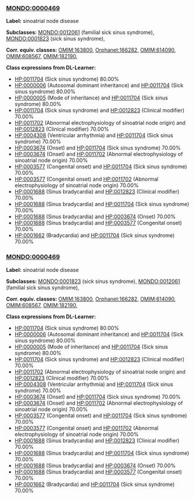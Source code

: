 
### [MONDO:0000469](http://purl.obolibrary.org/obo/MONDO_0000469)
**Label:** sinoatrial node disease

**Subclasses:** [MONDO:0012061](http://purl.obolibrary.org/obo/MONDO_0012061) (familial sick sinus syndrome), [MONDO:0001823](http://purl.obolibrary.org/obo/MONDO_0001823) (sick sinus syndrome), 

**Corr. equiv. classes:** [OMIM:163800](http://purl.obolibrary.org/obo/OMIM_163800), [Orphanet:166282](http://www.orpha.net/ORDO/Orphanet_166282), [OMIM:614090](http://purl.obolibrary.org/obo/OMIM_614090), [OMIM:608567](http://purl.obolibrary.org/obo/OMIM_608567), [OMIM:182190](http://purl.obolibrary.org/obo/OMIM_182190), 

**Class expressions from DL-Learner:**

- [HP:0011704](http://purl.obolibrary.org/obo/HP_0011704) (Sick sinus syndrome) 80.00%
- [HP:0000006](http://purl.obolibrary.org/obo/HP_0000006) (Autosomal dominant inheritance) and [HP:0011704](http://purl.obolibrary.org/obo/HP_0011704) (Sick sinus syndrome) 80.00%
- [HP:0000005](http://purl.obolibrary.org/obo/HP_0000005) (Mode of inheritance) and [HP:0011704](http://purl.obolibrary.org/obo/HP_0011704) (Sick sinus syndrome) 80.00%
- [HP:0011704](http://purl.obolibrary.org/obo/HP_0011704) (Sick sinus syndrome) and [HP:0012823](http://purl.obolibrary.org/obo/HP_0012823) (Clinical modifier) 70.00%
- [HP:0011702](http://purl.obolibrary.org/obo/HP_0011702) (Abnormal electrophysiology of sinoatrial node origin) and [HP:0012823](http://purl.obolibrary.org/obo/HP_0012823) (Clinical modifier) 70.00%
- [HP:0004308](http://purl.obolibrary.org/obo/HP_0004308) (Ventricular arrhythmia) and [HP:0011704](http://purl.obolibrary.org/obo/HP_0011704) (Sick sinus syndrome) 70.00%
- [HP:0003674](http://purl.obolibrary.org/obo/HP_0003674) (Onset) and [HP:0011704](http://purl.obolibrary.org/obo/HP_0011704) (Sick sinus syndrome) 70.00%
- [HP:0003674](http://purl.obolibrary.org/obo/HP_0003674) (Onset) and [HP:0011702](http://purl.obolibrary.org/obo/HP_0011702) (Abnormal electrophysiology of sinoatrial node origin) 70.00%
- [HP:0003577](http://purl.obolibrary.org/obo/HP_0003577) (Congenital onset) and [HP:0011704](http://purl.obolibrary.org/obo/HP_0011704) (Sick sinus syndrome) 70.00%
- [HP:0003577](http://purl.obolibrary.org/obo/HP_0003577) (Congenital onset) and [HP:0011702](http://purl.obolibrary.org/obo/HP_0011702) (Abnormal electrophysiology of sinoatrial node origin) 70.00%
- [HP:0001688](http://purl.obolibrary.org/obo/HP_0001688) (Sinus bradycardia) and [HP:0012823](http://purl.obolibrary.org/obo/HP_0012823) (Clinical modifier) 70.00%
- [HP:0001688](http://purl.obolibrary.org/obo/HP_0001688) (Sinus bradycardia) and [HP:0011704](http://purl.obolibrary.org/obo/HP_0011704) (Sick sinus syndrome) 70.00%
- [HP:0001688](http://purl.obolibrary.org/obo/HP_0001688) (Sinus bradycardia) and [HP:0003674](http://purl.obolibrary.org/obo/HP_0003674) (Onset) 70.00%
- [HP:0001688](http://purl.obolibrary.org/obo/HP_0001688) (Sinus bradycardia) and [HP:0003577](http://purl.obolibrary.org/obo/HP_0003577) (Congenital onset) 70.00%
- [HP:0001662](http://purl.obolibrary.org/obo/HP_0001662) (Bradycardia) and [HP:0011704](http://purl.obolibrary.org/obo/HP_0011704) (Sick sinus syndrome) 70.00%



### [MONDO:0000469](http://purl.obolibrary.org/obo/MONDO_0000469)
**Label:** sinoatrial node disease

**Subclasses:** [MONDO:0001823](http://purl.obolibrary.org/obo/MONDO_0001823) (sick sinus syndrome), [MONDO:0012061](http://purl.obolibrary.org/obo/MONDO_0012061) (familial sick sinus syndrome), 

**Corr. equiv. classes:** [OMIM:163800](http://purl.obolibrary.org/obo/OMIM_163800), [Orphanet:166282](http://www.orpha.net/ORDO/Orphanet_166282), [OMIM:614090](http://purl.obolibrary.org/obo/OMIM_614090), [OMIM:608567](http://purl.obolibrary.org/obo/OMIM_608567), [OMIM:182190](http://purl.obolibrary.org/obo/OMIM_182190), 

**Class expressions from DL-Learner:**

- [HP:0011704](http://purl.obolibrary.org/obo/HP_0011704) (Sick sinus syndrome) 80.00%
- [HP:0000006](http://purl.obolibrary.org/obo/HP_0000006) (Autosomal dominant inheritance) and [HP:0011704](http://purl.obolibrary.org/obo/HP_0011704) (Sick sinus syndrome) 80.00%
- [HP:0000005](http://purl.obolibrary.org/obo/HP_0000005) (Mode of inheritance) and [HP:0011704](http://purl.obolibrary.org/obo/HP_0011704) (Sick sinus syndrome) 80.00%
- [HP:0011704](http://purl.obolibrary.org/obo/HP_0011704) (Sick sinus syndrome) and [HP:0012823](http://purl.obolibrary.org/obo/HP_0012823) (Clinical modifier) 70.00%
- [HP:0011702](http://purl.obolibrary.org/obo/HP_0011702) (Abnormal electrophysiology of sinoatrial node origin) and [HP:0012823](http://purl.obolibrary.org/obo/HP_0012823) (Clinical modifier) 70.00%
- [HP:0004308](http://purl.obolibrary.org/obo/HP_0004308) (Ventricular arrhythmia) and [HP:0011704](http://purl.obolibrary.org/obo/HP_0011704) (Sick sinus syndrome) 70.00%
- [HP:0003674](http://purl.obolibrary.org/obo/HP_0003674) (Onset) and [HP:0011704](http://purl.obolibrary.org/obo/HP_0011704) (Sick sinus syndrome) 70.00%
- [HP:0003674](http://purl.obolibrary.org/obo/HP_0003674) (Onset) and [HP:0011702](http://purl.obolibrary.org/obo/HP_0011702) (Abnormal electrophysiology of sinoatrial node origin) 70.00%
- [HP:0003577](http://purl.obolibrary.org/obo/HP_0003577) (Congenital onset) and [HP:0011704](http://purl.obolibrary.org/obo/HP_0011704) (Sick sinus syndrome) 70.00%
- [HP:0003577](http://purl.obolibrary.org/obo/HP_0003577) (Congenital onset) and [HP:0011702](http://purl.obolibrary.org/obo/HP_0011702) (Abnormal electrophysiology of sinoatrial node origin) 70.00%
- [HP:0001688](http://purl.obolibrary.org/obo/HP_0001688) (Sinus bradycardia) and [HP:0012823](http://purl.obolibrary.org/obo/HP_0012823) (Clinical modifier) 70.00%
- [HP:0001688](http://purl.obolibrary.org/obo/HP_0001688) (Sinus bradycardia) and [HP:0011704](http://purl.obolibrary.org/obo/HP_0011704) (Sick sinus syndrome) 70.00%
- [HP:0001688](http://purl.obolibrary.org/obo/HP_0001688) (Sinus bradycardia) and [HP:0003674](http://purl.obolibrary.org/obo/HP_0003674) (Onset) 70.00%
- [HP:0001688](http://purl.obolibrary.org/obo/HP_0001688) (Sinus bradycardia) and [HP:0003577](http://purl.obolibrary.org/obo/HP_0003577) (Congenital onset) 70.00%
- [HP:0001662](http://purl.obolibrary.org/obo/HP_0001662) (Bradycardia) and [HP:0011704](http://purl.obolibrary.org/obo/HP_0011704) (Sick sinus syndrome) 70.00%


